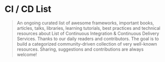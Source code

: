 # CI / CD List 
> An ongoing curated list of awesome frameworks, important books, articles, talks, libraries, learning tutorials, best practices and technical resources about List of Continuous Integration & Continuous Delivery Services. Thanks to our daily readers and contributors. The goal is to build a categorized community-driven collection of very well-known resources. Sharing, suggestions and contributions are always welcome!

